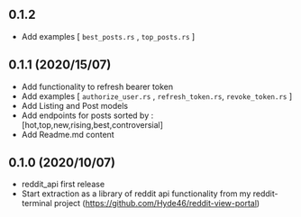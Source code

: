 ## 0.1.2

- Add examples [ `best_posts.rs` , `top_posts.rs` ]

## 0.1.1 (2020/15/07)

- Add functionality to refresh bearer token
- Add examples  [ `authorize_user.rs` , `refresh_token.rs`, `revoke_token.rs` ]
- Add Listing and Post models
- Add endpoints for posts sorted by : [hot,top,new,rising,best,controversial]
- Add Readme.md content

## 0.1.0 (2020/10/07)

- reddit_api first release
- Start extraction as a library of reddit api functionality from my reddit-terminal project (https://github.com/Hyde46/reddit-view-portal)